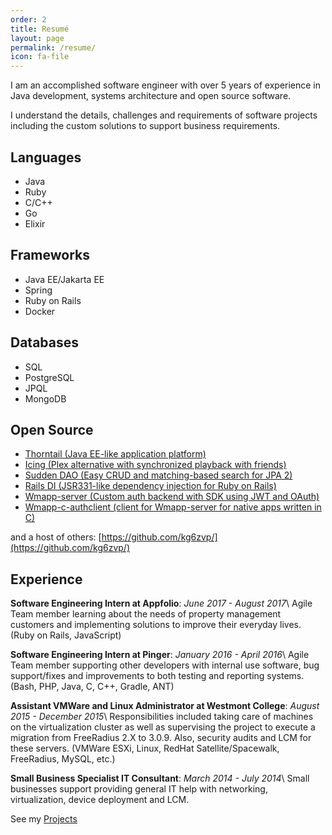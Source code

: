 ```yaml
---
order: 2
title: Resumé
layout: page
permalink: /resume/
icon: fa-file
---
```


I am an accomplished software engineer with over 5 years of experience in Java development, systems architecture and open source software.

I understand the details, challenges and requirements of software projects including the custom solutions to support business requirements.

## Languages

- Java
- Ruby
- C/C++
- Go
- Elixir

## Frameworks

- Java EE/Jakarta EE
- Spring
- Ruby on Rails
- Docker

## Databases

- SQL
- PostgreSQL
- JPQL
- MongoDB

## Open Source

- [Thorntail (Java EE-like application platform)](https://github.com/thorntail/thorntail/)
- [Icing (Plex alternative with synchronized playback with friends)](https://gitlab.mccollum.enterprises/icing/media/)
- [Sudden DAO (Easy CRUD and matching-based search for JPA 2)](https://github.com/kg6zvp/sudden-dao/)
- [Rails DI (JSR331-like dependency injection for Ruby on Rails)](https://github.com/kg6zvp/eisiges-di-provider-rails/)
- [Wmapp-server (Custom auth backend with SDK using JWT and OAuth)](https://github.com/kg6zvp/wmapp-loginserver/)
- [Wmapp-c-authclient (client for Wmapp-server for native apps written in C)](https://github.com/kg6zvp/wmapp-c-authclient/)

and a host of others: [https://github.com/kg6zvp/](https://github.com/kg6zvp/)

## Experience

**Software Engineering Intern at Appfolio**: *June 2017 - August 2017*\\
Agile Team member learning about the needs of property management customers and implementing solutions to improve their everyday lives. (Ruby on Rails, JavaScript)

**Software Engineering Intern at Pinger**: *January 2016 - April 2016*\\
Agile Team member supporting other developers with internal use software, bug support/fixes and improvements to both testing and reporting systems. (Bash, PHP, Java, C, C++, Gradle, ANT)

**Assistant VMWare and Linux Administrator at Westmont College**: *August 2015 - December 2015*\\
Responsibilities included taking care of machines on the virtualization cluster as well as supervising the project to execute a migration from FreeRadius 2.X to 3.0.9. Also, security audits and LCM for these servers. (VMWare ESXi, Linux, RedHat Satellite/Spacewalk, FreeRadius, MySQL, etc.)

**Small Business Specialist IT Consultant**: *March 2014 - July 2014*\\
Small businesses support providing general IT help with networking, virtualization, device deployment and LCM.

See my [Projects](/projects)

